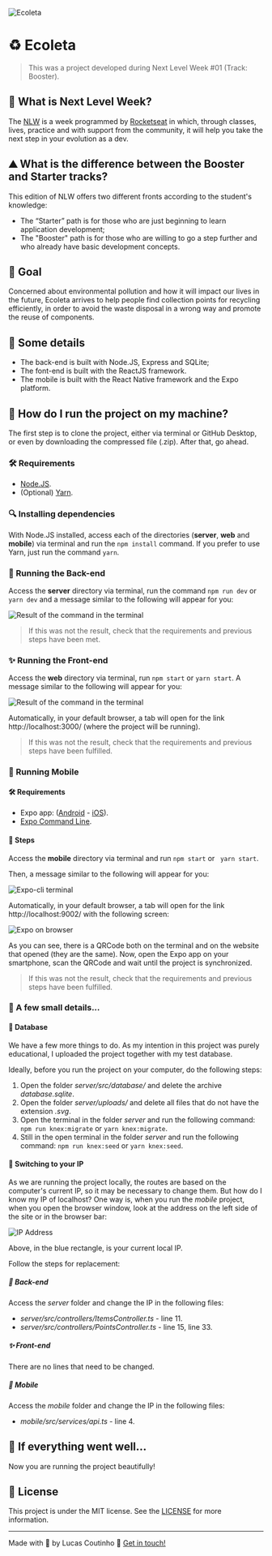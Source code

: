 ![Ecoleta](readme-images/cover.png)

# :recycle: Ecoleta

> This was a project developed during Next Level Week #01 (Track: Booster).

## :rocket: What is Next Level Week?

The [NLW](https://nextlevelweek.com/) is a week programmed by [Rocketseat](https://rocketseat.com.br/) in which, through classes, lives, practice and with support from the community, it will help you take the next step in your evolution as a dev.

## :mountain: What is the difference between the Booster and Starter tracks?

This edition of NLW offers two different fronts according to the student's knowledge:

- The “Starter” path is for those who are just beginning to learn application development;
- The "Booster" path is for those who are willing to go a step further and who already have basic development concepts. 

## :dart: Goal

Concerned about environmental pollution and how it will impact our lives in the future, Ecoleta arrives to help people find collection points for recycling efficiently, in order to avoid the waste disposal in a wrong way and promote the reuse of components.

## :scroll: Some details

- The back-end is built with Node.JS, Express and SQLite;
- The font-end is built with the ReactJS framework.
- The mobile is built with the React Native framework and the Expo platform.

## :thinking: How do I run the project on my machine?

The first step is to clone the project, either via terminal or GitHub Desktop, or even by downloading the compressed file (.zip). After that, go ahead.

### :hammer_and_wrench: Requirements

- [Node.JS](https://nodejs.org/).
- (Optional) [Yarn](https://yarnpkg.com/).

### :mag: Installing dependencies

With Node.JS installed, access each of the directories (**server**, **web** and **mobile**) via terminal and run the `npm install` command. If you prefer to use Yarn, just run the command `yarn`.

### :goggles: Running the Back-end

Access the **server** directory via terminal, run the command `npm run dev` or ` yarn dev` and a message similar to the following will appear for you:

![Result of the command in the terminal](readme-images/backend.png)

> If this was not the result, check that the requirements and previous steps have been met.

### :sparkles: Running the Front-end

Access the **web** directory via terminal, run `npm start` or `yarn start`. A message similar to the following will appear for you:

![Result of the command in the terminal](readme-images/frontend.png)

Automatically, in your default browser, a tab will open for the link http://localhost:3000/ (where the project will be running).

> If this was not the result, check that the requirements and previous steps have been fulfilled.

### :iphone: Running Mobile

#### :hammer_and_wrench: Requirements

- Expo app: ([Android](https://play.google.com/store/apps/details?id=host.exp.exponent) - [iOS](https://apps.apple.com/br/app/expo-client/id982107779)).
- [Expo Command Line](https://expo.io/learn).

#### :hiking_boot: Steps

Access the **mobile** directory via terminal and run `npm start` or ` yarn start`.

Then, a message similar to the following will appear for you:

![Expo-cli terminal](readme-images/mobile.png)

Automatically, in your default browser, a tab will open for the link http://localhost:9002/ with the following screen:

![Expo on browser](readme-images/browser-expo.png)

As you can see, there is a QRCode both on the terminal and on the website that opened (they are the same). Now, open the Expo app on your smartphone, scan the QRCode and wait until the project is synchronized.

> If this was not the result, check that the requirements and previous steps have been fulfilled.
### :brain: A few small details...

#### :game_die: Database

We have a few more things to do. As my intention in this project was purely educational, I uploaded the project together with my test database.

Ideally, before you run the project on your computer, do the following steps:

1. Open the folder *server/src/database/* and delete the archive *database.sqlite*.
2. Open the folder *server/uploads/* and delete all files that do not have the extension *.svg*.
3. Open the terminal in the folder *server* and run the following command: `npm run knex:migrate` or `yarn knex:migrate`.
4. Still in the open terminal in the folder *server* and run the following command: `npm run knex:seed` or `yarn knex:seed`.

#### :triangular_flag_on_post: Switching to your IP 

As we are running the project locally, the routes are based on the computer's current IP, so it may be necessary to change them. But how do I know my IP of localhost? One way is, when you run the *mobile* project, when you open the browser window, look at the address on the left side of the site or in the browser bar:

![IP Address](readme-images/ip.png)

Above, in the blue rectangle, is your current local IP.

Follow the steps for replacement:

##### :goggles: Back-end

Access the *server* folder and change the IP in the following files:

- *server/src/controllers/ItemsController.ts* - line 11.
- *server/src/controllers/PointsController.ts* - line 15, line 33.

##### :sparkles: Front-end

There are no lines that need to be changed.

##### :iphone: Mobile

Access the *mobile* folder and change the IP in the following files:

* *mobile/src/services/api.ts* - line 4.

## :tada: If everything went well...

Now you are running the project beautifully!

## :memo: License

This project is under the MIT license. See the [LICENSE](LICENSE) for more information.

---

Made with :white_heart: by Lucas Coutinho :wave: [Get in touch!](https://www.linkedin.com/in/lucasmc64/)